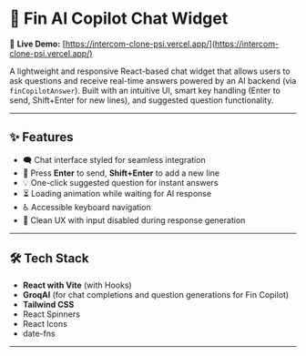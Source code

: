 # 🧠 Fin AI Copilot Chat Widget

🔗 **Live Demo:** [https://intercom-clone-psi.vercel.app/](https://intercom-clone-psi.vercel.app/)

A lightweight and responsive React-based chat widget that allows users to ask questions and receive real-time answers powered by an AI backend (via `finCopilotAnswer`). Built with an intuitive UI, smart key handling (Enter to send, Shift+Enter for new lines), and suggested question functionality.

---

## ✨ Features

- 🗨️ Chat interface styled for seamless integration
- 🚀 Press **Enter** to send, **Shift+Enter** to add a new line
- 💡 One-click suggested question for instant answers
- ⏳ Loading animation while waiting for AI response
- ♿️ Accessible keyboard navigation
- 🧼 Clean UX with input disabled during response generation

---

## 🛠 Tech Stack

- **React with Vite** (with Hooks)
- **GroqAI** (for chat completions and question generations for Fin Copilot)
- **Tailwind CSS**
- React Spinners
- React Icons
- date-fns

---
